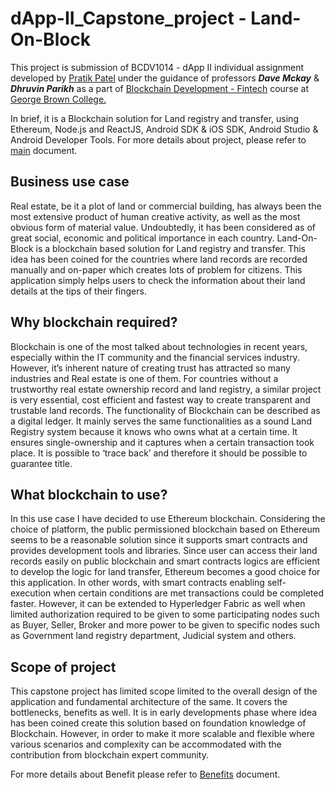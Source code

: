 # dApp-II_Capstone_project - Land-On-Block

This project is submission of  BCDV1014 - dApp II individual assignment developed by  [Pratik Patel](https://github.com/pratikit007) under the guidance of professors **_Dave Mckay_** & **_Dhruvin Parikh_** as a part of [Blockchain Development - Fintech](https://www.georgebrown.ca/programs/blockchain-development-program-t175) course at [George Brown College.  
](https://www.georgebrown.ca/)

In brief, it is a Blockchain solution for Land registry and transfer, using Ethereum, Node.js and ReactJS, Android SDK & iOS SDK, Android Studio & Android Developer Tools. For more details about project, please refer to [main](https://github.com/pratikit007/dApp-II_Capstone_project_Land-Registry-and-Transfer/blob/main/Land_On_Block_Project%20Document.pdf) document.


## Business use case

Real estate, be it a plot of land or commercial building, has always been the most extensive product of human creative activity, as well as the most obvious form of material value. Undoubtedly, it has been considered as of great social, economic and political importance in each country. Land-On-Block is a blockchain based solution for Land registry and transfer. This idea has been coined for the countries where land records are recorded manually and on-paper which creates lots of problem for citizens. This application simply helps users to check the information about their land details at the tips of their fingers. 


## Why blockchain required?

Blockchain is one of the most talked about technologies in recent years, especially within the IT community and the financial services industry. However, it’s inherent nature of creating trust has attracted so many industries and Real estate is one of them.  For countries without a trustworthy real estate ownership record and land registry, a similar project is very essential, cost efficient and fastest way to create transparent and trustable land records. The functionality of Blockchain can be described as a digital ledger. It mainly serves the same functionalities as a sound Land Registry system because it knows who owns what at a certain time. It ensures single-ownership and it captures when a certain transaction took place. It is possible to ‘trace back’ and therefore it should be possible to guarantee title.

## What blockchain to use?

In this use case I have decided to use Ethereum blockchain. Considering the choice of platform, the public permissioned blockchain based on Ethereum seems to be a reasonable solution since it supports smart contracts and provides development tools and libraries. Since user can access their land records easily on public blockchain and smart contracts logics are efficient to develop the logic for land transfer, Ethereum becomes a good choice for this application. In other words, with smart contracts enabling self-execution when certain conditions are met transactions could be completed faster.  However, it can be extended to Hyperledger Fabric as well when limited authorization required to be given to some participating nodes such as Buyer, Seller, Broker and more power to be given to specific nodes such as Government land registry department, Judicial system and others. 


## Scope of project

This capstone project has limited scope limited to the overall design of the application and fundamental architecture of the same. It covers the bottlenecks, benefits as well. It is in early developments phase where idea has been coined create this solution based on foundation knowledge of Blockchain. However, in order to make it more scalable and flexible where various scenarios and complexity can be accommodated with the contribution from blockchain expert community.  

For more details about Benefit please refer to  [Benefits](https://github.com/pratikit007/dApp-II_Capstone_project_Land-Registry-and-Transfer/blob/main/Land_On_Block_Benefits.pdf) document.


